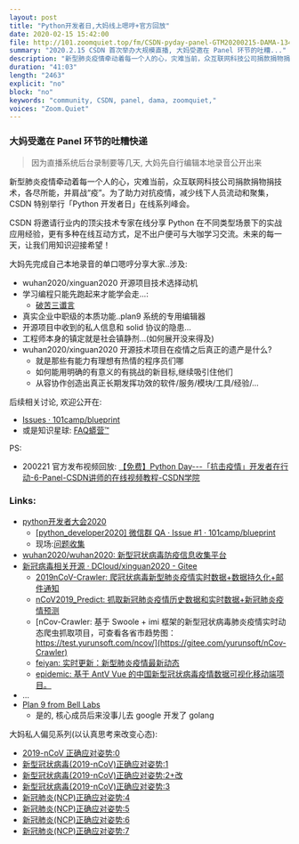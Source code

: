 ```yaml
---
layout: post
title: "Python开发者日,大妈线上嗯哼+官方回放"
date: 2020-02-15 15:42:00 
file: http://101.zoomquiet.top/fm/CSDN-pyday-panel-GTM20200215-DAMA-134749.mp3
summary: "2020.2.15 CSDN 首次举办大规模直播, 大妈受邀在 Panel 环节的吐糟..."
description: "新型肺炎疫情牵动着每一个人的心，灾难当前，众互联网科技公司捐款捐物捐技术，各尽所能，并肩战“疫”。为了助力对抗疫情，减少线下人员流动和聚集，CSDN 特别举行「Python 开发者日」在线系列峰会。我们将邀请行业内的顶尖技术专家在线分享 Python 在不同类型场景下的实战应用经验，更有多种在线互动方式，足不出户便可与大咖学习交流。未来的每一天，让我们用知识迎接希望！大妈先完成自己本地录音的单口嗯哼分享大家..."
duration: "41:03" 
length: "2463"
explicit: "no" 
block: "no" 
keywords: "community, CSDN, panel, dama, zoomquiet,"
voices: "Zoom.Quiet"
---
```


### 大妈受邀在 Panel 环节的吐糟快递
> 因为直播系统后台录制要等几天, 大妈先自行编辑本地录音公开出来

新型肺炎疫情牵动着每一个人的心，灾难当前，众互联网科技公司捐款捐物捐技术，各尽所能，并肩战“疫”。为了助力对抗疫情，减少线下人员流动和聚集，CSDN 特别举行「Python 开发者日」在线系列峰会。

CSDN 将邀请行业内的顶尖技术专家在线分享 Python 在不同类型场景下的实战应用经验，更有多种在线互动方式，足不出户便可与大咖学习交流。未来的每一天，让我们用知识迎接希望！


大妈先完成自己本地录音的单口嗯哼分享大家..涉及:

- wuhan2020/xinguan2020 开源项目技术选择动机
- 学习编程只能先跑起来才能学会走...:
    + [破苦三谶言](https://youtu.be/HGaD661z3ng) 
- 真实企业中职级的本质功能..plan9 系统的专用编辑器
- 开源项目中收到的私人信息和 solid 协议的隐患...
- 工程师本身的镇定就是社会镇静剂...(如何展开没来得及)
- wuhan2020/xinguan2020 开源技术项目在疫情之后真正的遗产是什么?
    + 就是那些有能力有理想有热情的程序员们哪
    + 如何能用明确的有意义的有挑战的新目标,继续吸引住他们
    + 从容协作创造出真正长期发挥功效的软件/服务/模块/工具/经验/...


后续相关讨论, 欢迎公开在:

- [Issues · 101camp/blueprint](https://github.com/101camp/blueprint/issues) 
- 或是知识星球: [FAQ蟒营™](https://t.zsxq.com/iaIEQ3N)


PS:

- 200221 官方发布视频回放: [【免费】Python Day---「抗击疫情」开发者在行动-6-Panel-CSDN讲师的在线视频教程-CSDN学院](https://edu.csdn.net/course/play/27767/376008)



### Links: 

- [python开发者大会2020](https://bss.csdn.net/m/topic/python_developer2020)  
    + [\[python\_developer2020\] 微信群 QA · Issue \#1 · 101camp/blueprint](https://github.com/101camp/blueprint/issues/1)
    + 现场:[问题收集](https://shimo.im/docs/9WwGgPcRQKjCGRhJ)
- [wuhan2020/wuhan2020: 新型冠状病毒防疫信息收集平台](https://github.com/wuhan2020/wuhan2020)
- [新冠病毒相关开源 · DCloud/xinguan2020 - Gitee](https://gitee.com/dcloud/xinguan2020/blob/master/README.md)
    + [2019nCoV-Crawler: 爬冠状病毒新型肺炎疫情实时数据+数据持久化+邮件通知](https://gitee.com/TicsmycL/nCoV_Crawler2019)
    + [nCoV2019_Predict: 抓取新冠肺炎疫情历史数据和实时数据+新冠肺炎疫情预测](https://gitee.com/fenge21/nCoV2019_Predict)
    + [nCov-Crawler: 基于 Swoole + imi 框架的新型冠状病毒肺炎疫情实时动态爬虫抓取项目，可查看各省市趋势图：https://test.yurunsoft.com/ncov/](https://gitee.com/yurunsoft/nCov-Crawler)
    + [feiyan: 实时更新：新型肺炎疫情最新动态](https://gitee.com/smallweigit/feiyan)
    + [epidemic: 基于 AntV Vue 的中国新型冠状病毒疫情数据可视化移动端项目。](https://gitee.com/guangzan/epidemic)
- ...
- [Plan 9 from Bell Labs](https://9p.io/plan9/)
    + 是的, 核心成员后来没事儿去 google 开发了 golang



大妈私人偏见系列(以认真思考来改变心态):

- [2019-nCoV 正确应对姿势:0](https://mp.weixin.qq.com/s/xd3IfF92QnscD3SFsz9Ibg)
- [新型冠状病毒(2019-nCoV)正确应对姿势:1](https://mp.weixin.qq.com/s/EuE_MDaudS4bE0p0p5rE_g)
- [新型冠状病毒(2019-nCoV)正确应对姿势:2+改](https://mp.weixin.qq.com/s/PvtOAdTZipsafuCAwj2JVQ)
- [新型冠状病毒(2019-nCoV)正确应对姿势:3](https://mp.weixin.qq.com/s/KbucFWXryqVYaX6dh4npWw)
- [新冠肺炎(NCP)正确应对姿势:4](https://mp.weixin.qq.com/s/SRaO0dO4hVnWuTGAGMRHpA)
- [新冠肺炎(NCP)正确应对姿势:5](https://mp.weixin.qq.com/s/ZPHbdvrqwXjNBhr9b-elJA)
- [新冠肺炎(NCP)正确应对姿势:6](https://mp.weixin.qq.com/s/vwmNiLQRHFji1UYlhcuvMQ)
- [新冠肺炎(NCP)正确应对姿势:7](https://mp.weixin.qq.com/s/EgiOutO3Ru1lDACzQ2zlIQ)

 

